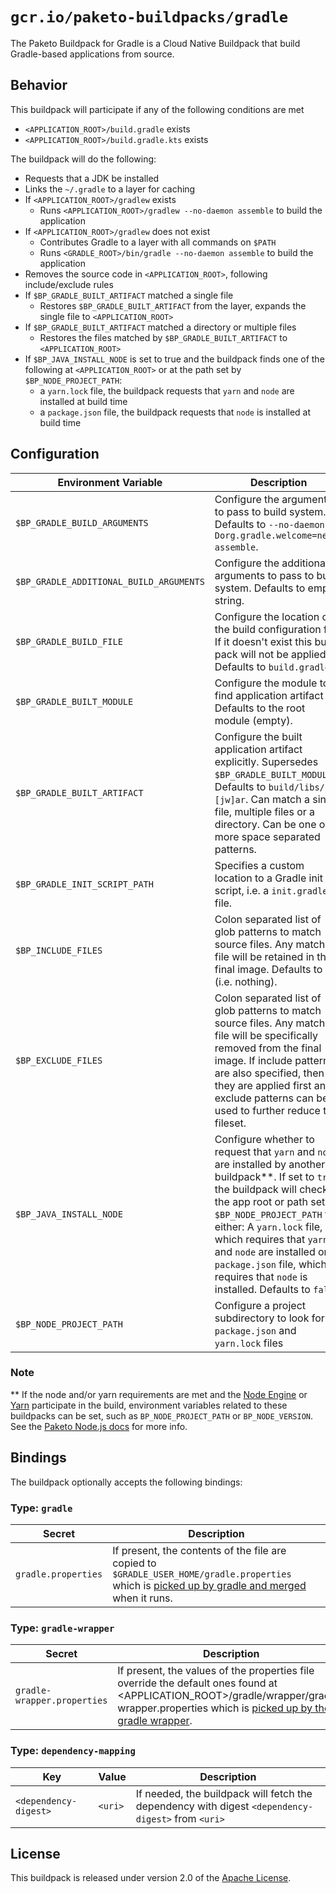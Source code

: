 # `gcr.io/paketo-buildpacks/gradle`

The Paketo Buildpack for Gradle is a Cloud Native Buildpack that build Gradle-based applications from source.

## Behavior

This buildpack will participate if any of the following conditions are met

* `<APPLICATION_ROOT>/build.gradle` exists
* `<APPLICATION_ROOT>/build.gradle.kts` exists

The buildpack will do the following:

* Requests that a JDK be installed
* Links the `~/.gradle` to a layer for caching
* If `<APPLICATION_ROOT>/gradlew` exists
  * Runs `<APPLICATION_ROOT>/gradlew --no-daemon assemble` to build the application
* If `<APPLICATION_ROOT>/gradlew` does not exist
  * Contributes Gradle to a layer with all commands on `$PATH`
  * Runs `<GRADLE_ROOT>/bin/gradle --no-daemon assemble` to build the application
* Removes the source code in `<APPLICATION_ROOT>`, following include/exclude rules
* If `$BP_GRADLE_BUILT_ARTIFACT` matched a single file
  * Restores `$BP_GRADLE_BUILT_ARTIFACT` from the layer, expands the single file to `<APPLICATION_ROOT>`
* If `$BP_GRADLE_BUILT_ARTIFACT` matched a directory or multiple files
  * Restores the files matched by `$BP_GRADLE_BUILT_ARTIFACT` to `<APPLICATION_ROOT>`
* If `$BP_JAVA_INSTALL_NODE` is set to true and the buildpack finds one of the following at `<APPLICATION_ROOT>` or at the path set by `$BP_NODE_PROJECT_PATH`:
  * a `yarn.lock` file, the buildpack requests that `yarn` and `node` are installed at build time
  * a `package.json` file, the buildpack requests that `node` is installed at build time

## Configuration

| Environment Variable                    | Description                                                                                                                                                                                                                                                                                                                                                          |
|-----------------------------------------|----------------------------------------------------------------------------------------------------------------------------------------------------------------------------------------------------------------------------------------------------------------------------------------------------------------------------------------------------------------------|
| `$BP_GRADLE_BUILD_ARGUMENTS`            | Configure the arguments to pass to build system. Defaults to `--no-daemon -Dorg.gradle.welcome=never assemble`.                                                                                                                                                                                                                                                                                 |
| `$BP_GRADLE_ADDITIONAL_BUILD_ARGUMENTS` | Configure the additional arguments to pass to build system. Defaults to empty string.                                                                                                                                                                                                                                                          |
| `$BP_GRADLE_BUILD_FILE`                 | Configure the location of the build configuration file. If it doesn't exist this build pack will not be applied. Defaults to `build.gradle`.                                                                                                                                                                                                                         |
| `$BP_GRADLE_BUILT_MODULE`               | Configure the module to find application artifact in. Defaults to the root module (empty).                                                                                                                                                                                                                                                                           |
| `$BP_GRADLE_BUILT_ARTIFACT`             | Configure the built application artifact explicitly. Supersedes `$BP_GRADLE_BUILT_MODULE`. Defaults to `build/libs/*.[jw]ar`. Can match a single file, multiple files or a directory. Can be one or more space separated patterns.                                                                                                                                 |
| `$BP_GRADLE_INIT_SCRIPT_PATH`           | Specifies a custom location to a Gradle init script, i.e. a `init.gradle` file.                                                                                                                                                                                                                                                                                      |
| `$BP_INCLUDE_FILES`                     | Colon separated list of glob patterns to match source files. Any matched file will be retained in the final image. Defaults to `` (i.e. nothing).                                                                                                                                                                                                                    |
| `$BP_EXCLUDE_FILES`                     | Colon separated list of glob patterns to match source files. Any matched file will be specifically removed from the final image. If include patterns are also specified, then they are applied first and exclude patterns can be used to further reduce the fileset.                                                                                                 |
| `$BP_JAVA_INSTALL_NODE`                 | Configure whether to request that `yarn` and `node` are installed by another buildpack**. If set to `true`, the buildpack will check the app root or path set by `$BP_NODE_PROJECT_PATH` for either: A `yarn.lock` file, which requires that `yarn` and `node` are installed or, a `package.json` file, which requires that `node` is installed. Defaults to `false` |
| `$BP_NODE_PROJECT_PATH`                 | Configure a project subdirectory to look for `package.json` and `yarn.lock` files                                                                                                                                                                                                                                                                                    |

### Note
** If the node and/or yarn requirements are met and the [Node Engine](https://github.com/paketo-buildpacks/node-engine) or [Yarn](https://github.com/paketo-buildpacks/yarn) participate in the build, environment variables related to these buildpacks can be set, such as `BP_NODE_PROJECT_PATH` or `BP_NODE_VERSION`. See the [Paketo Node.js docs](https://paketo.io/docs/howto/nodejs/) for more info.

## Bindings

The buildpack optionally accepts the following bindings:

### Type: `gradle`

| Secret              | Description                                                                                                                                                                                                                                            |
| ------------------- | ------------------------------------------------------------------------------------------------------------------------------------------------------------------------------------------------------------------------------------------------------ |
| `gradle.properties` | If present, the contents of the file are copied to `$GRADLE_USER_HOME/gradle.properties` which is [picked up by gradle and merged](https://docs.gradle.org/current/userguide/build_environment.html#sec:gradle_configuration_properties) when it runs. |

### Type: `gradle-wrapper`

| Secret                      | Description                                                                                                                                                                                                                                                                  |
|-----------------------------|------------------------------------------------------------------------------------------------------------------------------------------------------------------------------------------------------------------------------------------------------------------------------|
| `gradle-wrapper.properties` | If present, the values of the properties file override the default ones found at <APPLICATION_ROOT>/gradle/wrapper/gradle-wrapper.properties which is [picked up by the gradle wrapper](https://docs.gradle.org/current/userguide/gradle_wrapper.html#customizing_wrapper).  |


### Type: `dependency-mapping`

| Key                   | Value   | Description                                                                                       |
| --------------------- | ------- | ------------------------------------------------------------------------------------------------- |
| `<dependency-digest>` | `<uri>` | If needed, the buildpack will fetch the dependency with digest `<dependency-digest>` from `<uri>` |

## License

This buildpack is released under version 2.0 of the [Apache License][a].

[a]: http://www.apache.org/licenses/LICENSE-2.0
